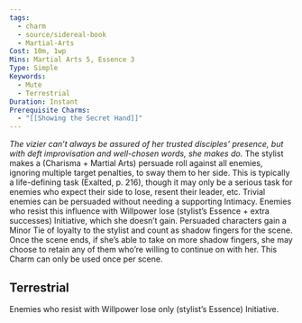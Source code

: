 ```yaml
---
tags:
  - charm
  - source/sidereal-book
  - Martial-Arts
Cost: 10m, 1wp
Mins: Martial Arts 5, Essence 3
Type: Simple
Keywords:
  - Mute
  - Terrestrial
Duration: Instant
Prerequisite Charms:
  - "[[Showing the Secret Hand]]"
---
```

*The vizier can’t always be assured of her trusted disciples’ presence, but with deft improvisation and well-chosen words, she makes do.*
The stylist makes a (Charisma + Martial Arts) persuade roll against all enemies, ignoring multiple target penalties, to sway them to her side. This is typically a life-defining task (Exalted, p. 216), though it may only be a serious task for enemies who expect their side to lose, resent their leader, etc. Trivial enemies can be persuaded without needing a supporting Intimacy. Enemies who resist this influence with Willpower lose (stylist’s Essence + extra successes) Initiative, which she doesn’t gain.
Persuaded characters gain a Minor Tie of loyalty to the stylist and count as shadow fingers for the scene. Once the scene ends, if she’s able to take on more shadow fingers, she may choose to retain any of them who’re willing to continue on with her. This Charm can only be used once per scene. 
## Terrestrial
Enemies who resist with Willpower lose only (stylist’s Essence) Initiative.